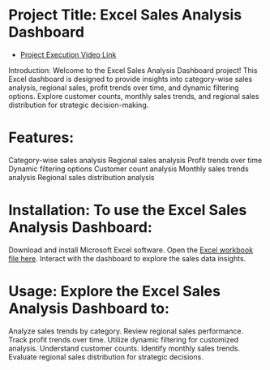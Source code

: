 # Project Title: Excel Sales Analysis Dashboard

- [Project Execution Video Link](https://drive.google.com/drive/folders/10UVy6o3VdD4cjK6cnBBvbf4OYjvNpwgh)

Introduction: Welcome to the Excel Sales Analysis Dashboard project! This Excel dashboard is designed to provide insights into category-wise sales analysis, regional sales, profit trends over time, and dynamic filtering options. Explore customer counts, monthly sales trends, and regional sales distribution for strategic decision-making.

# Features:

Category-wise sales analysis
Regional sales analysis
Profit trends over time
Dynamic filtering options
Customer count analysis
Monthly sales trends analysis
Regional sales distribution analysis

# Installation: To use the Excel Sales Analysis Dashboard:

Download and install Microsoft Excel software.
Open the [Excel workbook file here](https://docs.google.com/spreadsheets/d/1u9uHjWrg4NfEnY_6vRLB3u218zSaw0yg/edit?usp=sharing&ouid=116135931867855137324&rtpof=true&sd=true).
Interact with the dashboard to explore the sales data insights.

# Usage: Explore the Excel Sales Analysis Dashboard to:

Analyze sales trends by category.
Review regional sales performance.
Track profit trends over time.
Utilize dynamic filtering for customized analysis.
Understand customer counts.
Identify monthly sales trends.
Evaluate regional sales distribution for strategic decisions.

